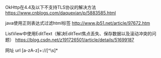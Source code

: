 
OkHttp在4.4及以下不支持TLS协议的解决方法
https://www.cnblogs.com/daquexian/p/5883585.html

java使用正则表达式过滤html标签
http://www.jb51.net/article/97672.htm

ListView中使用EditText（解决EditText焦点丢失、保存数据以及滚动冲突的问题）
https://blog.csdn.net/z191726501/article/details/51699187

网址 url
[a-zA-z]+://[^\s]*